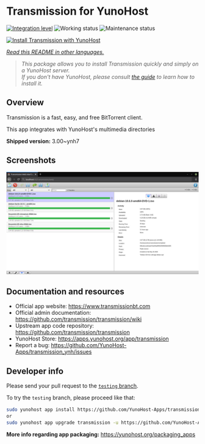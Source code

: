 <!--
N.B.: This README was automatically generated by <https://github.com/YunoHost/apps/tree/master/tools/readme_generator>
It shall NOT be edited by hand.
-->

# Transmission for YunoHost

[![Integration level](https://apps.yunohost.org/badge/integration/transmission)](https://ci-apps.yunohost.org/ci/apps/transmission/)
![Working status](https://apps.yunohost.org/badge/state/transmission)
![Maintenance status](https://apps.yunohost.org/badge/maintained/transmission)

[![Install Transmission with YunoHost](https://install-app.yunohost.org/install-with-yunohost.svg)](https://install-app.yunohost.org/?app=transmission)

*[Read this README in other languages.](./ALL_README.md)*

> *This package allows you to install Transmission quickly and simply on a YunoHost server.*  
> *If you don't have YunoHost, please consult [the guide](https://yunohost.org/install) to learn how to install it.*

## Overview

Transmission is a fast, easy, and free BitTorrent client.

This app integrates with YunoHost's multimedia directories


**Shipped version:** 3.00~ynh7

## Screenshots

![Screenshot of Transmission](./doc/screenshots/transmission.jpg)

## Documentation and resources

- Official app website: <https://www.transmissionbt.com>
- Official admin documentation: <https://github.com/transmission/transmission/wiki>
- Upstream app code repository: <https://github.com/transmission/transmission>
- YunoHost Store: <https://apps.yunohost.org/app/transmission>
- Report a bug: <https://github.com/YunoHost-Apps/transmission_ynh/issues>

## Developer info

Please send your pull request to the [`testing` branch](https://github.com/YunoHost-Apps/transmission_ynh/tree/testing).

To try the `testing` branch, please proceed like that:

```bash
sudo yunohost app install https://github.com/YunoHost-Apps/transmission_ynh/tree/testing --debug
or
sudo yunohost app upgrade transmission -u https://github.com/YunoHost-Apps/transmission_ynh/tree/testing --debug
```

**More info regarding app packaging:** <https://yunohost.org/packaging_apps>
